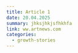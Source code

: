 ```yaml
---
title: Article 1
date: 20.04.2025
summary: jhksjhkjsfhkhfa
link: ww.artnews.com
categories:
  - growth-stories
---
```

